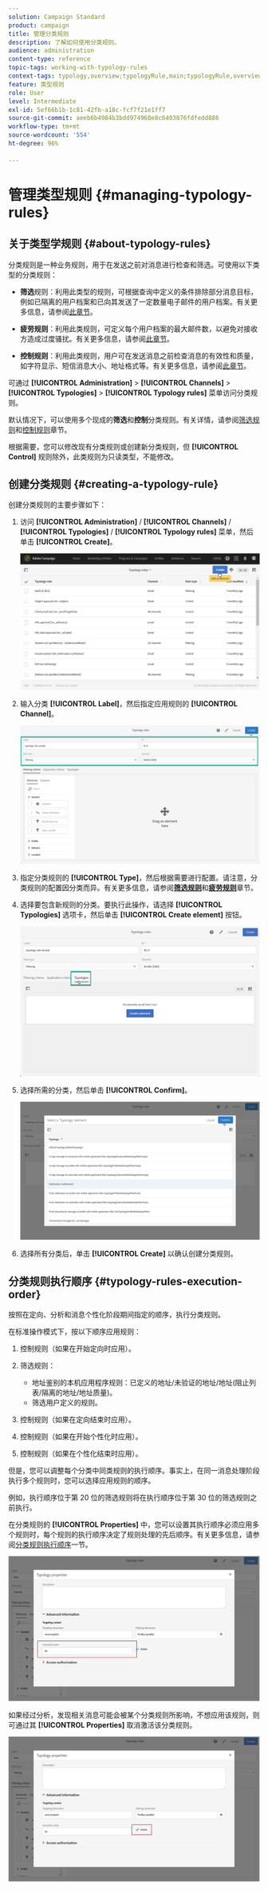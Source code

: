 ```yaml
---
solution: Campaign Standard
product: campaign
title: 管理分类规则
description: 了解如何使用分类规则。
audience: administration
content-type: reference
topic-tags: working-with-typology-rules
context-tags: typology,overview;typologyRule,main;typologyRule,overview
feature: 类型规则
role: User
level: Intermediate
exl-id: 5ef66b1b-1c81-42fb-a18c-fcf7f21e1ff7
source-git-commit: aeeb6b4984b3bdd974960e8c6403876fdfedd886
workflow-type: tm+mt
source-wordcount: '554'
ht-degree: 96%

---
```


# 管理类型规则 {#managing-typology-rules}

## 关于类型学规则 {#about-typology-rules}

分类规则是一种业务规则，用于在发送之前对消息进行检查和筛选。可使用以下类型的分类规则：

* **筛选**&#x200B;规则：利用此类型的规则，可根据查询中定义的条件排除部分消息目标，例如已隔离的用户档案和已向其发送了一定数量电子邮件的用户档案。有关更多信息，请参阅[此章节](../../sending/using/filtering-rules.md)。

* **疲劳规则**：利用此类规则，可定义每个用户档案的最大邮件数，以避免对接收方造成过度骚扰。有关更多信息，请参阅[此章节](../../sending/using/fatigue-rules.md)。

* **控制规则**：利用此类规则，用户可在发送消息之前检查消息的有效性和质量，如字符显示、短信消息大小、地址格式等。有关更多信息，请参阅[此章节](../../sending/using/control-rules.md)。

可通过 **[!UICONTROL Administration]** > **[!UICONTROL Channels]** > **[!UICONTROL Typologies]** > **[!UICONTROL Typology rules]** 菜单访问分类规则。

默认情况下，可以使用多个现成的&#x200B;**筛选**&#x200B;和&#x200B;**控制**&#x200B;分类规则。有关详情，请参阅[筛选规则](../../sending/using/fatigue-rules.md)和[控制规则](../../sending/using/control-rules.md)章节。

根据需要，您可以修改现有分类规则或创建新分类规则，但 **[!UICONTROL Control]** 规则除外，此类规则为只读类型，不能修改。

## 创建分类规则 {#creating-a-typology-rule}

创建分类规则的主要步骤如下：

1. 访问 **[!UICONTROL Administration]** / **[!UICONTROL Channels]** / **[!UICONTROL Typologies]** / **[!UICONTROL Typology rules]** 菜单，然后单击 **[!UICONTROL Create]**。

   ![](assets/typology_create-rule.png)

1. 输入分类 **[!UICONTROL Label]**，然后指定应用规则的 **[!UICONTROL Channel]**。

   ![](assets/typology-rule-label.png)

1. 指定分类规则的 **[!UICONTROL Type]**，然后根据需要进行配置。请注意，分类规则的配置因分类而异。有关更多信息，请参阅&#x200B;**[筛选规则](../../sending/using/filtering-rules.md)**&#x200B;和&#x200B;**[疲劳规则](../../sending/using/fatigue-rules.md)**&#x200B;章节。

1. 选择要包含新规则的分类。要执行此操作，请选择 **[!UICONTROL Typologies]** 选项卡，然后单击 **[!UICONTROL Create element]** 按钮。

   ![](assets/typology-typologies-tab.png)

1. 选择所需的分类，然后单击 **[!UICONTROL Confirm]**。

   ![](assets/typology-link.png)

1. 选择所有分类后，单击 **[!UICONTROL Create]** 以确认创建分类规则。

## 分类规则执行顺序 {#typology-rules-execution-order}

按照在定向、分析和消息个性化阶段期间指定的顺序，执行分类规则。

在标准操作模式下，按以下顺序应用规则：

1. 控制规则（如果在开始定向时应用）。
1. 筛选规则：

   * 地址鉴别的本机应用程序规则：已定义的地址/未验证的地址/地址(阻止列表/隔离的地址/地址质量)。
   * 筛选用户定义的规则。

1. 控制规则（如果在定向结束时应用）。
1. 控制规则（如果在开始个性化时应用）。
1. 控制规则（如果在个性化结束时应用）。

但是，您可以调整每个分类中同类规则的执行顺序。事实上，在同一消息处理阶段执行多个规则时，您可以选择应用规则的顺序。

例如，执行顺序位于第 20 位的筛选规则将在执行顺序位于第 30 位的筛选规则之前执行。

在分类规则的 **[!UICONTROL Properties]** 中，您可以设置其执行顺序必须应用多个规则时，每个规则的执行顺序决定了规则处理的先后顺序。有关更多信息，请参阅[分类规则执行顺序](#typology-rules-execution-order)一节。

![](assets/typology_rule-active.png)

如果经过分析，发现相关消息可能会被某个分类规则所影响，不想应用该规则，则可通过其 **[!UICONTROL Properties]** 取消激活该分类规则。

![](assets/typology_rule-order.png)
